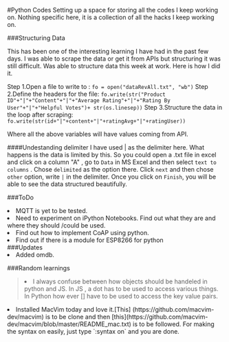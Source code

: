 #Python Codes
Setting up a space for storing all the codes I keep working on. Nothing specific here, it is a collection of all the hacks I keep working on.



###Structuring Data 

This has been one of the interesting learning I have had in the past few days. I was able to scrape the data or get it from APIs but structuring it was still difficult. Was able to structure data this week at work. Here is how I did it.

Step 1.Open a file to write to :
`fo = open("dataRevAll.txt", "wb")`
Step 2.Define the headers for the file:
`fo.write(str("Product ID"+"|"+"Content"+"|"+"Average Rating"+"|"+"Rating By User"+"|"+"Helpful Votes")+ str(os.linesep))`
Step 3.Structure the data in the loop after scraping:
`fo.write(str(id+"|"+content+"|"+ratingAvg+"|"+ratingUser))`

Where all the above variables will have values coming from API. 


####Undestanding delimiter
I have used | as the delimiter here. What happens is the data is limited by this. So you could open a .txt file in excel and click on a column "A" , go to `Data` in MS Excel and then select `text to columns` . Chose `delimited` as the option there. Click `next` and then chose `other` option, write `|` in the delimiter.
Once you click on `Finish`, you will be able to see the data structured beautifully.

###ToDo
<li>MQTT is yet to be tested.</li>
<li>Need to experiment on iPython Notebooks. Find out what they are and where they should /could be used.</li>
<li>Find out how to implement CoAP using python.</li>
<li>Find out if there is a module for ESP8266 for python</li>
###Updates
<li>Added omdb.</li>

###Random learnings

><li>I always confuse between how objects should be handeled in python and JS. In JS , a dot has to be used to access various things. In Python how ever [] have to be used to access the key value pairs.</li>
<li>Installed MacVim today and love it.[This] (https://github.com/macvim-dev/macvim) is to be clone and then [this](https://github.com/macvim-dev/macvim/blob/master/README_mac.txt) is to be followed.
For making the syntax on easily, just type `:syntax on` and you are done.</li>

